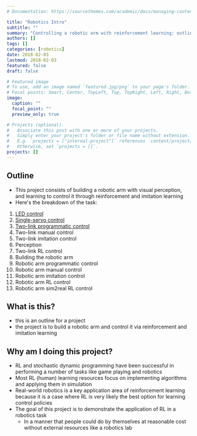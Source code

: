 ```yaml
---
# Documentation: https://sourcethemes.com/academic/docs/managing-content/

title: "Robotics Intro"
subtitle: ""
summary: "Controlling a robotic arm with reinforcement learning: outline"
authors: []
tags: []
categories: [robotics]
date: 2018-02-03
lastmod: 2018-02-03
featured: false
draft: false

# Featured image
# To use, add an image named `featured.jpg/png` to your page's folder.
# Focal points: Smart, Center, TopLeft, Top, TopRight, Left, Right, BottomLeft, Bottom, BottomRight.
image:
  caption: ""
  focal_point: ""
  preview_only: true

# Projects (optional).
#   Associate this post with one or more of your projects.
#   Simply enter your project's folder or file name without extension.
#   E.g. `projects = ["internal-project"]` references `content/project/deep-learning/index.md`.
#   Otherwise, set `projects = []`.
projects: []
---
```

## Outline
- This project consists of building a robotic arm with visual perception, and learning to control it through reinforcement and imitation learning 
- Here's the breakdown of the task:

1. [LED control](/post/01-led-control)
2. [Single-servo control](/post/02-single-servo-control)
3. [Two-link programmatic control](/post/03-two-link-programmatic-control)
4. Two-link manual control
5. Two-link imitation control
6. Perception
7. Two-link RL control
8. Building the robotic arm 
9. Robotic arm programmatic control 
10. Robotic arm manual control 
11. Robotic arm imitation control
12. Robotic arm RL control 
13. Robotic arm sim2real RL control

## What is this?
- this is an outline for a project
- the project is to build a robotic arm and control it via reinforcement and imitation learning 

## Why am I doing this project?
- RL and stochastic dynamic programming have been successful in performing a number of tasks like game playing and robotics
- Most RL (human) learning resources focus on implementing algorithms and applying them in simulation 
- Real-world robotics is a key application area of reinforcement learning because it is a case where RL is very likely the best option for learning control policies 
- The goal of this project is to demonstrate the application of RL in a robotics task
    + In a manner that people could do by themselves at reasonable cost without external resources like a robotics lab 
